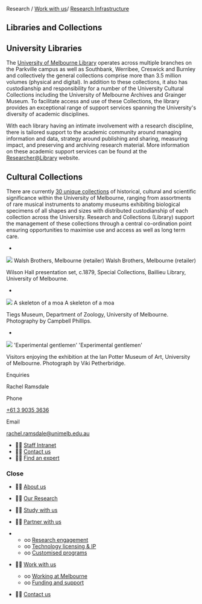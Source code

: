 Research / [Work with us](http://research.unimelb.edu.au/index.html#work)/ [Research Infrastructure](http://research.unimelb.edu.au/research-infrastructure.html)

## Libraries and Collections

## University Libraries

The [University of Melbourne Library](http://library.unimelb.edu.au/) operates across multiple branches on the Parkville campus as well as Southbank, Werribee, Creswick and Burnley and collectively the general collections comprise more than 3.5 million volumes (physical and digital). In addition to these collections, it also has custodianship and responsibility for a number of the University Cultural Collections including the University of Melbourne Archives and Grainger Museum. To facilitate access and use of these Collections, the library provides an exceptional range of support services spanning the University's diversity of academic disciplines.

With each library having an intimate involvement with a research discipline, there is tailored support to the academic community around managing information and data, strategy around publishing and sharing, measuring impact, and preserving and archiving research material. More information on these academic support services can be found at the [Researcher@Library](http://library.unimelb.edu.au/research/) website.

## Cultural Collections

There are currently [30 unique collections](http://www.lib.unimelb.edu.au/collections/special/) of historical, cultural and scientific significance within the University of Melbourne, ranging from assortments of rare musical instruments to anatomy museums exhibiting biological specimens of all shapes and sizes with distributed custodianship of each collection across the University.  Research and Collections (Library) support the management of these collections through a central co-ordination point ensuring opportunities to maximise use and access as well as long term care.

-
 ![](./)
Walsh Brothers, Melbourne (retailer)
Walsh Brothers, Melbourne (retailer)

Wilson Hall presentation set, c.1879, Special Collections, Baillieu Library, University of Melbourne.

-
 ![](./)
A skeleton of a moa
A skeleton of a moa

Tiegs Museum, Department of Zoology, University of Melbourne. Photography by Campbell Phillips.

-
 ![](./)
'Experimental gentlemen'
'Experimental gentlemen'

Visitors enjoying the exhibition at the Ian Potter Museum of Art, University of Melbourne. Photograph by Viki Petherbridge.

Enquiries

Rachel Ramsdale

Phone

[+61 3 9035 3636](tel:0061390359602)

Email

[rachel.ramsdale@unimelb.edu.au](mailto:rachel.ramsdale@unimelb.edu.au?subject=Research%20Infrastructure%20Capabilities%20Enquiry)

-  [Staff Intranet](https://staff.unimelb.edu.au/research)
-  [Contact us](http://research.unimelb.edu.au/contact-us.html)
-  [Find an expert](http://findanexpert.unimelb.edu.au/)

### **Close**

-  [About us](http://research.unimelb.edu.au/index.html#home)
-  [Our Research](http://research.unimelb.edu.au/index.html#places)
-  [Study with us](http://research.unimelb.edu.au/index.html#study)
-  [Partner with us](http://research.unimelb.edu.au/)

-
  - oo [Research engagement](http://research.unimelb.edu.au/partner/research-engagement.html)
  - oo [Technology licensing & IP](http://research.unimelb.edu.au/partner/technology-licensing.html)
  - oo [Customised programs](http://research.unimelb.edu.au/partner/programs.html)

-  [Work with us](http://research.unimelb.edu.au/)
  - oo [Working at Melbourne](http://research.unimelb.edu.au/index.html#work)
  - oo [Funding and support](http://research.unimelb.edu.au/how-we-support.html)

-  [Contact us](http://research.unimelb.edu.au/contact-us.html)